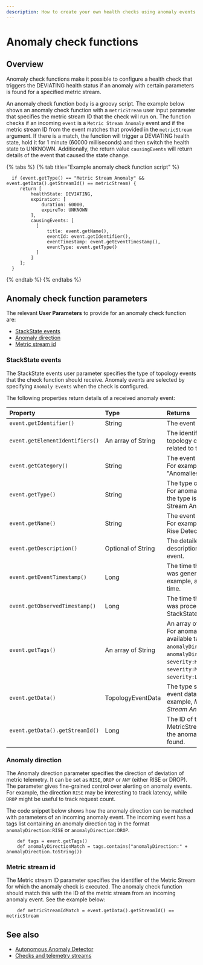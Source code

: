 ```yaml
---
description: How to create your own health checks using anomaly events
---
```


# Anomaly check functions

## Overview

Anomaly check functions make it possible to configure a health check that triggers the DEVIATING health status if an anomaly with certain parameters is found for a specified metric stream.

An anomaly check function body is a groovy script. The example below shows an anomaly check function with a `metricStream` user input parameter that specifies the metric stream ID that the check will run on. The function checks if an incoming `event` is a `Metric Stream Anomaly` event and if the metric stream ID from the event matches that provided in the `metricStream` argument. If there is a match, the function will trigger a DEVIATING health state, hold it for 1 minute \(60000 milliseconds\) and then switch the health state to UNKNOWN. Additionally, the return value `causingEvents` will return details of the event that caused the state change.

{% tabs %}
{% tab title="Example anomaly check function script" %}
```text
  if (event.getType() == "Metric Stream Anomaly" && event.getData().getStreamId() == metricStream) {
     return [
         healthState: DEVIATING,
         expiration: [
             duration: 60000,
             expireTo: UNKNOWN
         ],
         causingEvents: [
           [
               title: event.getName(),
               eventId: event.getIdentifier(),
               eventTimestamp: event.getEventTimestamp(),
               eventType: event.getType()
           ]            
         ]
     ];
  }
```
{% endtab %}
{% endtabs %}

## Anomaly check function parameters

The relevant **User Parameters** to provide for an anomaly check function are:

* [StackState events](anomaly-check-functions.md#stackstate-events)
* [Anomaly direction](anomaly-check-functions.md#anomaly-direction)
* [Metric stream id](anomaly-check-functions.md#metric-stream-id)

### StackState events

The StackState events user parameter specifies the type of topology events that the check function should receive. Anomaly events are selected by specifying `Anomaly Events` when the check is configured.

The following properties return details of a received anomaly event:

| Property | Type | Returns |
| :--- | :--- | :--- |
| `event.getIdentifier()` | String | The event identifier. |
| `event.getElementIdentifiers()` | An array of String | The identifiers of topology components related to the event. |
| `event.getCategory()` | String | The event category. For example, "Anomalies" |
| `event.getType()` | String | The type of event.<br />For anomaly events, the type is "Metric Stream Anomaly". |
| `event.getName()` | String | The event summary. For example, "Sudden Rise Detected". |
| `event.getDescription()` | Optional of String | The detailed description of the event. |
| `event.getEventTimestamp()` | Long | The time that the event was generated. For example, anomaly start time. |
| `event.getObservedTimestamp()` | Long | The time that the even was processed by StackState. |
| `event.getTags()` | An array of String | An array of event tags. For anomaly events, available tags are `anomalyDirection:RISE`, `anomalyDirection:DROP`, `severity:HIGH`, `severity:MEDIUM`, `severity:LOW`. |
| `event.getData()` | TopologyEventData | The type specific event data. For example, _Metric Stream Anomaly Data_. |
| `event.getData().getStreamId()` | Long | The ID of the MetricStream where the anomaly has been found. |

### Anomaly direction

The Anomaly direction parameter specifies the direction of deviation of metric telemetry. It can be set as `RISE`, `DROP` or `ANY` \(either RISE or DROP\). The parameter gives fine-grained control over alerting on anomaly events. For example, the direction `RISE` may be interesting to track latency, while `DROP` might be useful to track request count.

The code snippet below shows how the anomaly direction can be matched with parameters of an incoming anomaly event. The incoming event has a tags list containing an anomaly direction tag in the format `anomalyDirection:RISE` or `anomalyDirection:DROP`.

```text
    def tags = event.getTags()
    def anomalyDirectionMatch = tags.contains("anomalyDirection:" + anomalyDirection.toString())
```

### Metric stream id

The Metric stream ID parameter specifies the identifier of the Metric Stream for which the anomaly check is executed. The anomaly check function should match this with the ID of the metric stream from an incoming anomaly event. See the example below:

```text
    def metricStreamIdMatch = event.getData().getStreamId() == metricStream
```

## See also

* [Autonomous Anomaly Detector](../../../stackpacks/add-ons/aad.md)
* [Checks and telemetry streams](../../../configure/telemetry/checks_and_streams.md)


